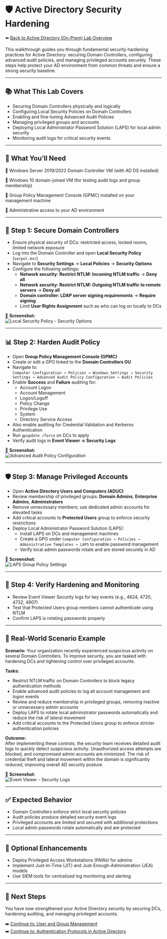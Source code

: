 # 🛡️ Active Directory Security Hardening

⬅️ [Back to Active Directory (On-Prem) Lab Overview](./README.md)

This walkthrough guides you through fundamental security hardening practices for Active Directory: securing Domain Controllers, configuring advanced audit policies, and managing privileged accounts securely. These steps help protect your AD environment from common threats and ensure a strong security baseline.

---

## 📚 What This Lab Covers

- Securing Domain Controllers physically and logically  
- Configuring Local Security Policies on Domain Controllers  
- Enabling and fine-tuning Advanced Audit Policies  
- Managing privileged groups and accounts  
- Deploying Local Administrator Password Solution (LAPS) for local admin security  
- Monitoring audit logs for critical security events

---

## 📝 What You’ll Need

🔹 Windows Server 2019/2022 Domain Controller VM (with AD DS installed)

🔹 Windows 10 domain-joined VM (for testing audit logs and group membership)

🔹 Group Policy Management Console (GPMC) installed on your management machine

🔹 Administrative access to your AD environment

---

## 🔐 Step 1: Secure Domain Controllers

- Ensure physical security of DCs: restricted access, locked rooms, limited network exposure  
- Log into the Domain Controller and open **Local Security Policy** (`secpol.msc`)  
- Navigate to **Security Settings** → **Local Policies** → **Security Options**  
- Configure the following settings:  
  - **Network security: Restrict NTLM: Incoming NTLM traffic** → **Deny all**  
  - **Network security: Restrict NTLM: Outgoing NTLM traffic to remote servers** → **Deny all**  
  - **Domain controller: LDAP server signing requirements** → **Require signing**  
  - Limit **User Rights Assignment** such as who can log on locally to DCs  

📸 **Screenshot:**  
![Local Security Policy - Security Options](./screenshots/ad-security-hardening/secpol-security-options.png)

---

## 📊 Step 2: Harden Audit Policy

- Open **Group Policy Management Console (GPMC)**  
- Create or edit a GPO linked to the **Domain Controllers OU**  
- Navigate to:  
  `Computer Configuration → Policies → Windows Settings → Security Settings → Advanced Audit Policy Configuration → Audit Policies`  
- Enable **Success** and **Failure** auditing for:  
  - Account Logon  
  - Account Management  
  - Logon/Logoff  
  - Policy Change  
  - Privilege Use  
  - System  
  - Directory Service Access  
- Also enable auditing for Credential Validation and Kerberos Authentication  
- Run `gpupdate /force` on DCs to apply  
- Verify audit logs in **Event Viewer → Security Logs**  

📸 **Screenshot:**  
![Advanced Audit Policy Configuration](./screenshots/ad-security-hardening/audit-policy-settings.png)

---

## 🛡️ Step 3: Manage Privileged Accounts

- Open **Active Directory Users and Computers (ADUC)**  
- Review membership of privileged groups: **Domain Admins**, **Enterprise Admins**, **Administrators**  
- Remove unnecessary members; use dedicated admin accounts for elevated tasks  
- Add critical accounts to **Protected Users** group to enforce security restrictions  
- Deploy Local Administrator Password Solution (LAPS):  
  - Install LAPS on DCs and management machines  
  - Create a GPO under `Computer Configuration → Policies → Administrative Templates → LAPS` to enable password management  
  - Verify local admin passwords rotate and are stored securely in AD  

📸 **Screenshot:**  
![LAPS Group Policy Settings](./screenshots/ad-security-hardening/laps-gpo-settings.png)

---

## 🔎 Step 4: Verify Hardening and Monitoring

- Review Event Viewer Security logs for key events (e.g., 4624, 4720, 4732, 4907)  
- Test that Protected Users group members cannot authenticate using NTLM  
- Confirm LAPS is rotating passwords properly  

---

## 🔄 Real-World Scenario Example

**Scenario:** Your organization recently experienced suspicious activity on several Domain Controllers. To improve security, you are tasked with hardening DCs and tightening control over privileged accounts.

**Tasks:**
- Restrict NTLM traffic on Domain Controllers to block legacy authentication methods  
- Enable advanced audit policies to log all account management and logon events  
- Review and reduce membership in privileged groups, removing inactive or unnecessary admin accounts  
- Deploy LAPS to rotate local administrator passwords automatically and reduce the risk of lateral movement  
- Add critical accounts to the Protected Users group to enforce stricter authentication policies  

**Outcome:**  
After implementing these controls, the security team receives detailed audit logs to quickly detect suspicious activity. Unauthorized access attempts are blocked, and compromised admin accounts are minimized. The risk of credential theft and lateral movement within the domain is significantly reduced, improving overall AD security posture.

📸 **Screenshot:**  
![Event Viewer - Security Logs](./screenshots/ad-security-hardening/event-viewer-security-logs.png)

---

## ✅ Expected Behavior
- Domain Controllers enforce strict local security policies  
- Audit policies produce detailed security event logs  
- Privileged accounts are limited and secured with additional protections  
- Local admin passwords rotate automatically and are protected  

---

## 🔄 Optional Enhancements
- Deploy Privileged Access Workstations (PAWs) for admins  
- Implement Just-In-Time (JIT) and Just-Enough-Administration (JEA) models  
- Use SIEM tools for centralized log monitoring and alerting  

---

## 🔗 Next Steps

You have now strengthened your Active Directory security by securing DCs, hardening auditing, and managing privileged accounts.

➡️ [Continue to: User and Group Management](./user-and-group-management.md)  
➡️ [Continue to: Authentication Protocols in Active Directory](./authentication-protocols-in-active-directory.md)
